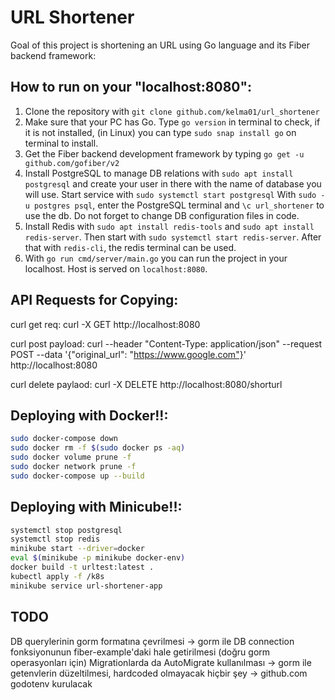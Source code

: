 # URL Shortener

Goal of this project is shortening an URL using Go language and its Fiber backend framework:

## How to run on your "localhost:8080":

1. Clone the repository with `git clone github.com/kelma01/url_shortener`
2. Make sure that your PC has Go. Type `go version` in terminal to check, if it is not installed, (in Linux) you can type `sudo snap install go` on terminal to install.
3. Get the Fiber backend development framework by typing `go get -u github.com/gofiber/v2`
4. Install PostgreSQL to manage DB relations with `sudo apt install postgresql` and create your user in there with the name of database you will use. Start service with `sudo systemctl start postgresql` With `sudo -u postgres psql`, enter the PostgreSQL terminal and `\c url_shortener` to use the db. Do not forget to change DB configuration files in code.
5. Install Redis with `sudo apt install redis-tools` and `sudo apt install redis-server`. Then start with `sudo systemctl start redis-server`. After that with `redis-cli`, the redis terminal can be used.
6. With `go run cmd/server/main.go` you can run the project in your localhost. Host is served on `localhost:8080`.


## API Requests for Copying:

curl get req:
curl -X GET http://localhost:8080

curl post payload: 
curl --header "Content-Type: application/json" --request POST --data '{"original_url": "https://www.google.com"}' http://localhost:8080

curl delete paylaod:
curl -X DELETE http://localhost:8080/shorturl


## Deploying with Docker!!:

```bash
sudo docker-compose down
sudo docker rm -f $(sudo docker ps -aq) 
sudo docker volume prune -f             
sudo docker network prune -f            
sudo docker-compose up --build
```

## Deploying with Minicube!!:

```bash
systemctl stop postgresql
systemctl stop redis
minikube start --driver=docker
eval $(minikube -p minikube docker-env)
docker build -t urltest:latest .
kubectl apply -f /k8s
minikube service url-shortener-app
```

## TODO

DB querylerinin gorm formatına çevrilmesi -> gorm ile
DB connection fonksiyonunun fiber-example'daki hale getirilmesi (doğru gorm operasyonları için)
Migrationlarda da AutoMigrate kullanılması -> gorm ile
getenvlerin düzeltilmesi, hardcoded olmayacak hiçbir şey -> github.com godotenv kurulacak